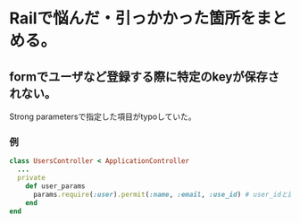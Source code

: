 # Railで悩んだ・引っかかった箇所をまとめる。
## formでユーザなど登録する際に特定のkeyが保存されない。
Strong parametersで指定した項目がtypoしていた。  

### 例
```Ruby
class UsersController < ApplicationController
  ...
  private
    def user_params
      params.require(:user).permit(:name, :email, :use_id) # user_idと記述するところをtypo
    end
end
```
